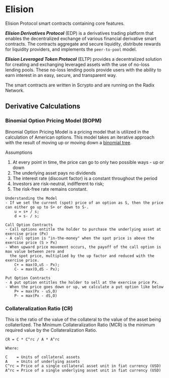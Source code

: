 # Elision
Elision Protocol smart contracts containing core features.

*__Elision Derivatives Protocol__* (EDP) is a derivatives trading platform that enables the decentralized exchange of various financial derivative smart contracts.
The contracts aggregate and secure liquidity, distribute rewards for liquidity providers, and implements the `peer-to-pool` model. 

*__Elision Leveraged Token Protocol__* (ELTP) provides a decentralized solution for creating and exchanging leveraged assets with the use of no-loss lending pools.
These no-loss lending pools provide users with the ability to earn interest in an easy, secure, and transparent way.

The smart contracts are written in Scrypto and are running on the Radix Network.


## Derivative Calculations
### Binomial Option Pricing Model (BOPM)
Binomial Option Pricing Model is a pricing model that is utilized in the calculation of American options.
This model takes an iterative approach with the result of moving up or moving down a [binomial tree](https://www.investopedia.com/terms/b/binomial_tree.asp).

Assumptions
1. At every point in time, the price can go to only two possible ways - up or down
2. The underlying asset pays no dividends
3. The interest rate (discount factor) is a constant throughout the period
4. Investors are risk-neutral, indifferent to risk; 
5. The risk-free rate remains constant.

```
Understanding the Model
- If we set the current (spot) price of an option as S, then the price can either go up to S+ or down to S-.
    u = s+ / s; 
    d = s- / s;
    
Call Option Contracts 
- Call options entitle the holder to purchase the underlying asset at exercise price (Px)
- A call option is "in-the-money" when the spot price is above the exercise price (S > Px)
- When upward price movement occurs, the payoff of the call option is max value between zero and
  the spot price, multiplied by the up factor and reduced with the exercise price.
    C+ = max(O,uS - Px);
    C- = max(O,dS - Px);
    
Put Option Contracts
- A put option entitles the holder to sell at the exercise price Px.
- When the price goes down or up, we calculate a put option like below
    P+ = max(Px - uS,O)
    P- = max(Px - dS,O)
```

### Collateralization Ratio (CR)
This is the ratio of the value of the collateral to the value of the asset being collaterlized.
The Minimum Collateralization Ratio (MCR) is the minimum required value by the Collateralization Ratio.
```
CR = C * C^rc / A * A^rc

Where:

C    = Units of collateral assets
A    = Units of underlying assets
C^rc = Price of a single collateral asset unit in fiat currency (USD)
A^rc = Price of a single underlying asset unit in fiat currency (USD)

```

